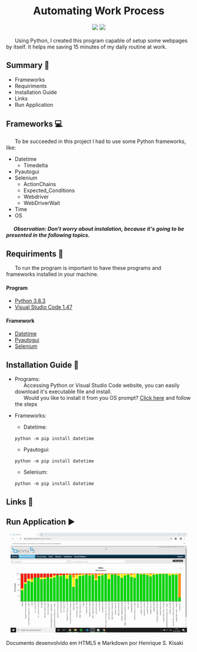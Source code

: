 <h1><div align='center'>Automating Work Process</div></h1>
<div align='center'>
    <img src="http://img.shields.io/static/v1?label=python%20&message=3.8.3&color=blue&logo=python"/>
    <img src="http://img.shields.io/static/v1?label=status%20&message=in progress&color=yellow"/>
</div>
</br>
&nbsp;&nbsp;&nbsp;&nbsp;&nbsp;&nbsp;Using Python, I created this program capable of setup some webpages by itself. It helps me saving 15 minutes of my daily routine at work.

## Summary :pushpin:
- Frameworks
- Requiriments
- Installation Guide
- Links
- Run Application

## Frameworks :computer: 
&nbsp;&nbsp;&nbsp;&nbsp;&nbsp;&nbsp;To be succeeded in this project I had to use some Python frameworks, like:
- Datetime
  - Timedelta
- Pyautogui
- Selenium
  - ActionChains
  - Expected_Conditions
  - Webdriver
  - WebDriverWait
- Time
- OS

##### &nbsp;&nbsp;&nbsp;&nbsp;&nbsp;&nbsp;Observation: Don't worry about instalation, because it's going to be presented in the following topics.

## Requiriments :memo:
&nbsp;&nbsp;&nbsp;&nbsp;&nbsp;&nbsp;To run the program is important to have these programs and frameworks installed in your machine.
#### Program
- [Python 3.8.3](https://www.python.org/)
- [Visual Studio Code 1.47](https://code.visualstudio.com/)
#### Framework
- [Datetime](https://docs.python.org/3/library/datetime.html#)
- [Pyautogui](https://pyautogui.readthedocs.io/en/latest/)
- [Selenium](https://selenium-python.readthedocs.io/)

## Installation Guide :book:
- Programs:</br>
&nbsp;&nbsp;&nbsp;&nbsp;&nbsp;&nbsp;Accessing Python or Visual Studio Code website, you can easily download it's executable file and install.</br>
&nbsp;&nbsp;&nbsp;&nbsp;&nbsp;&nbsp;Would you like to install it from you OS prompt? [Click here](./InstallationGuide.md) and follow the steps

- Frameworks:
    - Datetime:</br>
    
    ```
    python -m pip install datetime
    ```
    
    - Pyautogui:</br>
    
    ```
    python -m pip install datetime
    ```
    
    - Selenium:</br>
    
    ```
    python -m pip install datetime
    ```
    
## Links :link:
## Run Application :arrow_forward: 
<div align="center">
    <img src="setup.gif" width="480" height="270">
</div>
</br>
Documento desenvolvido em HTML5 e Markdown por Henrique S. Kisaki
